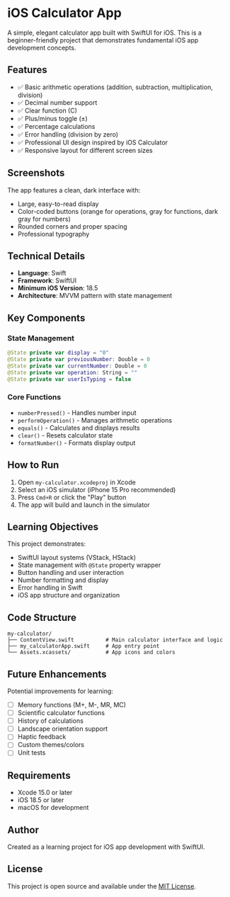 # iOS Calculator App

A simple, elegant calculator app built with SwiftUI for iOS. This is a beginner-friendly project that demonstrates fundamental iOS app development concepts.

## Features

- ✅ Basic arithmetic operations (addition, subtraction, multiplication, division)
- ✅ Decimal number support
- ✅ Clear function (C)
- ✅ Plus/minus toggle (±)
- ✅ Percentage calculations
- ✅ Error handling (division by zero)
- ✅ Professional UI design inspired by iOS Calculator
- ✅ Responsive layout for different screen sizes

## Screenshots

The app features a clean, dark interface with:
- Large, easy-to-read display
- Color-coded buttons (orange for operations, gray for functions, dark gray for numbers)
- Rounded corners and proper spacing
- Professional typography

## Technical Details

- **Language**: Swift
- **Framework**: SwiftUI
- **Minimum iOS Version**: 18.5
- **Architecture**: MVVM pattern with state management

## Key Components

### State Management
```swift
@State private var display = "0"
@State private var previousNumber: Double = 0
@State private var currentNumber: Double = 0
@State private var operation: String = ""
@State private var userIsTyping = false
```

### Core Functions
- `numberPressed()` - Handles number input
- `performOperation()` - Manages arithmetic operations
- `equals()` - Calculates and displays results
- `clear()` - Resets calculator state
- `formatNumber()` - Formats display output

## How to Run

1. Open `my-calculator.xcodeproj` in Xcode
2. Select an iOS simulator (iPhone 15 Pro recommended)
3. Press `Cmd+R` or click the "Play" button
4. The app will build and launch in the simulator

## Learning Objectives

This project demonstrates:
- SwiftUI layout systems (VStack, HStack)
- State management with `@State` property wrapper
- Button handling and user interaction
- Number formatting and display
- Error handling in Swift
- iOS app structure and organization

## Code Structure

```
my-calculator/
├── ContentView.swift          # Main calculator interface and logic
├── my_calculatorApp.swift     # App entry point
└── Assets.xcassets/           # App icons and colors
```

## Future Enhancements

Potential improvements for learning:
- [ ] Memory functions (M+, M-, MR, MC)
- [ ] Scientific calculator functions
- [ ] History of calculations
- [ ] Landscape orientation support
- [ ] Haptic feedback
- [ ] Custom themes/colors
- [ ] Unit tests

## Requirements

- Xcode 15.0 or later
- iOS 18.5 or later
- macOS for development

## Author

Created as a learning project for iOS app development with SwiftUI.

## License

This project is open source and available under the [MIT License](LICENSE).
